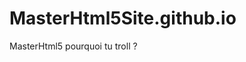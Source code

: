 
# MasterHtml5Site.github.io
<html>
  <head> MasterHtml5 pourquoi tu troll ? <head/>
    <body>
      <br>
      <style>
      <p> Un truc comme sa ? </p>
      <img src="https://dw9to29mmj727.cloudfront.net/misc/newsletter-naruto3.png"/>
      <br>     
      <p> Avec des images et tout ? </p>
      <br>
      <p> Si oui bah dis oui mdr. </p>
      <img src="https://medias.comixtrip.fr/wp-content/uploads/2014/10/naruto-shippuden-02-1200x675.jpg"/>
      </body>
  </html>
